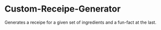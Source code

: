 # Custom-Receipe-Generator
Generates a receipe for a given set of ingredients and a fun-fact at the last.
